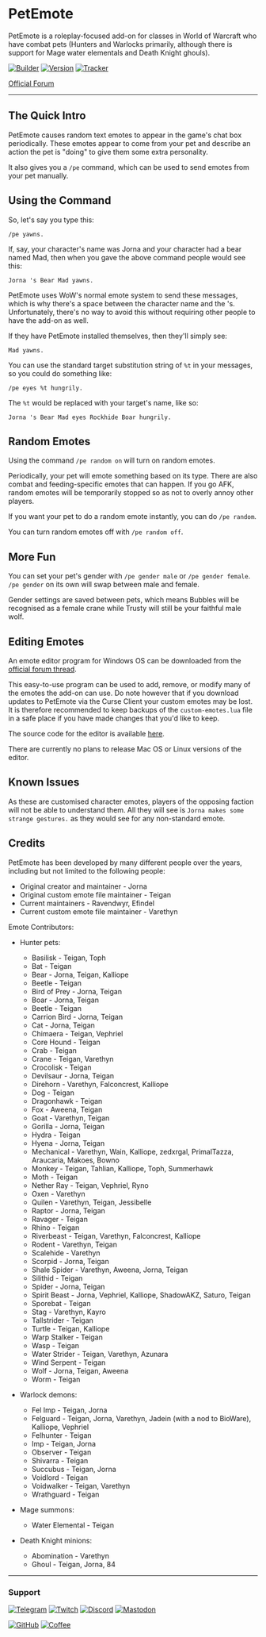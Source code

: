 # PetEmote

PetEmote is a roleplay-focused add-on for classes in World of Warcraft who have combat pets (Hunters and Warlocks primarily, although there is support for Mage water elementals and Death Knight ghouls).

[![Builder](https://img.shields.io/github/actions/workflow/status/ravendwyr/petemote/upload.yml?branch=master&label=Build&logo=github+actions&style=flat-square)](https://github.com/Ravendwyr/PetEmote/actions)
[![Version](https://img.shields.io/github/v/tag/ravendwyr/petemote?label=Version&logo=curseforge&style=flat-square)](https://www.curseforge.com/wow/addons/handynotes-summerfestival/files/all)
[![Tracker](https://img.shields.io/github/issues/ravendwyr/petemote?label=Issues&logo=github&style=flat-square)](https://github.com/Ravendwyr/PetEmote/issues)

[Official Forum](https://forums.wow-petopia.com/viewtopic.php?f=3&t=20346)

***

## The Quick Intro

PetEmote causes random text emotes to appear in the game's chat box periodically.  These emotes appear to come from your pet and describe an action the pet is "doing" to give them some extra personality.

It also gives you a `/pe` command, which can be used to send emotes from your pet manually.

## Using the Command

So, let's say you type this:

`/pe yawns.`

If, say, your character's name was Jorna and your character had a bear named Mad, then when you gave the above command people would see this:

`Jorna 's Bear Mad yawns.`

PetEmote uses WoW's normal emote system to send these messages, which is why there's a space between the character name and the 's.  Unfortunately, there's no way to avoid this without requiring other people to have the add-on as well.

If they have PetEmote installed themselves, then they'll simply see:

`Mad yawns.`

You can use the standard target substitution string of `%t` in your messages, so you could do something like:

`/pe eyes %t hungrily.`

The `%t` would be replaced with your target's name, like so:

`Jorna 's Bear Mad eyes Rockhide Boar hungrily.`

## Random Emotes

Using the command `/pe random on` will turn on random emotes.

Periodically, your pet will emote something based on its type.  There are also combat and feeding-specific emotes that can happen.  If you go AFK, random emotes will be temporarily stopped so as not to overly annoy other players.

If you want your pet to do a random emote instantly, you can do `/pe random`.

You can turn random emotes off with `/pe random off`.

## More Fun

You can set your pet's gender with `/pe gender male` or `/pe gender female`. `/pe gender` on its own will swap between male and female.

Gender settings are saved between pets, which means Bubbles will be recognised as a female crane while Trusty will still be your faithful male wolf.

## Editing Emotes

An emote editor program for Windows OS can be downloaded from the [official forum thread](https://forums.wow-petopia.com/viewtopic.php?f=3&t=20346).

This easy-to-use program can be used to add, remove, or modify many of the emotes the add-on can use.  Do note however that if you download updates to PetEmote via the Curse Client your custom emotes may be lost.  It is therefore recommended to keep backups of the `custom-emotes.lua` file in a safe place if you have made changes that you'd like to keep.

The source code for the editor is available [here](https://github.com/Ravendwyr/PetEmote_Editor).

There are currently no plans to release Mac OS or Linux versions of the editor.

## Known Issues

As these are customised character emotes, players of the opposing faction will not be able to understand them.  All they will see is `Jorna makes some strange gestures.` as they would see for any non-standard emote.

## Credits

PetEmote has been developed by many different people over the years, including but not limited to the following people:

* Original creator and maintainer - Jorna
* Original custom emote file maintainer - Teigan
* Current maintainers - Ravendwyr, Efindel
* Current custom emote file maintainer - Varethyn

Emote Contributors:

* Hunter pets:
  * Basilisk - Teigan, Toph
  * Bat - Teigan
  * Bear - Jorna, Teigan, Kalliope
  * Beetle - Teigan
  * Bird of Prey - Jorna, Teigan
  * Boar - Jorna, Teigan
  * Beetle - Teigan
  * Carrion Bird - Jorna, Teigan
  * Cat - Jorna, Teigan
  * Chimaera - Teigan, Vephriel
  * Core Hound - Teigan
  * Crab - Teigan
  * Crane - Teigan, Varethyn
  * Crocolisk - Teigan
  * Devilsaur - Jorna, Teigan
  * Direhorn - Varethyn, Falconcrest, Kalliope
  * Dog - Teigan
  * Dragonhawk - Teigan
  * Fox - Aweena, Teigan
  * Goat - Varethyn, Teigan
  * Gorilla - Jorna, Teigan
  * Hydra - Teigan
  * Hyena - Jorna, Teigan
  * Mechanical - Varethyn, Wain, Kalliope, zedxrgal, PrimalTazza, Araucaria, Makoes, Bowno
  * Monkey - Teigan, Tahlian, Kalliope, Toph, Summerhawk
  * Moth - Teigan
  * Nether Ray - Teigan, Vephriel, Ryno
  * Oxen - Varethyn
  * Quilen - Varethyn, Teigan, Jessibelle
  * Raptor - Jorna, Teigan
  * Ravager - Teigan
  * Rhino - Teigan
  * Riverbeast - Teigan, Varethyn, Falconcrest, Kalliope
  * Rodent - Varethyn, Teigan
  * Scalehide - Varethyn
  * Scorpid - Jorna, Teigan
  * Shale Spider - Varethyn, Aweena, Jorna, Teigan
  * Silithid - Teigan
  * Spider - Jorna, Teigan
  * Spirit Beast - Jorna, Vephriel, Kalliope, ShadowAKZ, Saturo, Teigan
  * Sporebat - Teigan
  * Stag - Varethyn, Kayro
  * Tallstrider - Teigan
  * Turtle - Teigan, Kalliope
  * Warp Stalker - Teigan
  * Wasp - Teigan
  * Water Strider - Teigan, Varethyn, Azunara
  * Wind Serpent - Teigan
  * Wolf - Jorna, Teigan, Aweena
  * Worm - Teigan

* Warlock demons:
  * Fel Imp - Teigan, Jorna
  * Felguard - Teigan, Jorna, Varethyn, Jadein (with a nod to BioWare), Kalliope, Vephriel
  * Felhunter - Teigan
  * Imp - Teigan, Jorna
  * Observer - Teigan
  * Shivarra - Teigan
  * Succubus - Teigan, Jorna
  * Voidlord - Teigan
  * Voidwalker - Teigan, Varethyn
  * Wrathguard - Teigan

* Mage summons:
  * Water Elemental - Teigan

* Death Knight minions:
  * Abomination - Varethyn
  * Ghoul - Teigan, Jorna, 84

***

### Support

[![Telegram](https://img.shields.io/badge/Telegram-contact-lightgray?style=flat-square&logo=telegram)](https://t.me/ravendwyr)
[![Twitch](https://img.shields.io/twitch/status/ravendwyr?style=flat-square&logo=twitch&label=Twitch)](https://www.twitch.tv/ravendwyr)
[![Discord](https://img.shields.io/discord/299308204393889802?style=flat-square&logo=discord&label=Discord)](https://discord.gg/rKWQ4HsXtt)
[![Mastodon](https://img.shields.io/mastodon/follow/110671875370528026?domain=https%3A%2F%2Fgamepad.club&style=flat-square&logo=mastodon&label=Mastodon)](https://gamepad.club/@ravendwyr)

[![GitHub](https://img.shields.io/badge/GitHub-sponsor-yellow?style=flat-square&logo=github%20sponsors)](https://github.com/sponsors/Ravendwyr)
[![Coffee](https://img.shields.io/badge/KoFi-support-yellow?style=flat-square&logo=kofi)](https://ko-fi.com/Ravendwyr)
